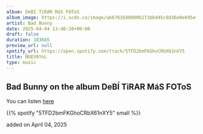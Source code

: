 ```yaml
---
album: DeBÍ TiRAR MáS FOToS
album_image: https://i.scdn.co/image/ab67616d0000b273bbd45c8d36e0e045ef640411
artist: Bad Bunny
date: 2025-04-04 13:40:28+00:00
draft: false
duration: 183685
preview_url: null
spotify_url: https://open.spotify.com/track/5TFD2bmFKGhoCRbX61nXY5
title: NUEVAYoL
type: music
---
```



## Bad Bunny on the album DeBÍ TiRAR MáS FOToS

You can listen [here](https://open.spotify.com/track/5TFD2bmFKGhoCRbX61nXY5)

{{% spotify "5TFD2bmFKGhoCRbX61nXY5" small %}}

added on April 04, 2025